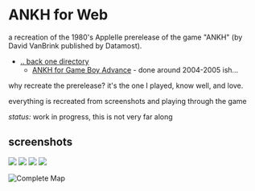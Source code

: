 # ANKH for Web

a recreation of the 1980's AppleIIe prerelease of the game "ANKH" (by David VanBrink published by Datamost).  

 * [.. back one directory](../../..) 
   * [ANKH for Game Boy Advance](../GameBoyAdvance) - done around 2004-2005 ish...

why recreate the prerelease?  it's the one I played, know well, and love.

everything is recreated from screenshots and playing through the game

*status:* work in progress, this is not very far along

## screenshots

![](../reference/screenshots/64rooms.an.adventure.in.the.metareal.world.png)
![](../reference/screenshots/room1x1.png)
![](../reference/screenshots/this.is.a.preliminary.version.png)
![](../reference/art/2767440-ankh_apple_ii_1_1.jpg)

![ [Complete Map](../reference/map/ankhmap.jpg) ](../reference/map/ankhmap-placement.gif)



